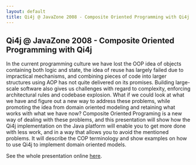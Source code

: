 ```yaml
---
layout: default
title: Qi4j @ JavaZone 2008 - Composite Oriented Programming with Qi4j
---
```

## Qi4j @ JavaZone 2008 - Composite Oriented Programming with Qi4j

In the current programming culture we have lost the OOP idea of objects containing both logic and state, the idea of reuse has largely failed due to impractical mechanisms, and combining pieces of code into larger structures using AOP has not quite delivered on its promises. Building large-scale software also gives us challenges with regard to complexity, enforcing architectural rules and codebase explosion. What if we could look at what we have and figure out a new way to address these problems, while promoting the idea from domain oriented modeling and retaining what works with what we have now? Composite Oriented Programing is a new way of dealing with these problems, and this presentation will show how the Qi4j implementation on the Java platform will enable you to get more done with less work, and in a way that allows you to avoid the mentioned problems. It will describe the COP terminology and show examples on how to use Qi4j to implement domain oriented models.

See the whole presentation online [here](http://javazone.no/incogito/session/Qi4j+-+a+new+approach+to+old+problems.html).
